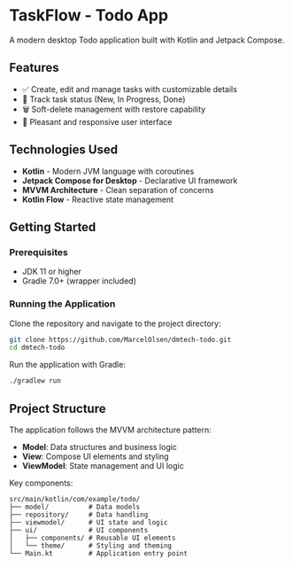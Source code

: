 # TaskFlow - Todo App

A modern desktop Todo application built with Kotlin and Jetpack Compose.

## Features

- ✅ Create, edit and manage tasks with customizable details
- 🔄 Track task status (New, In Progress, Done)
- 🗑️ Soft-delete management with restore capability
- 📱 Pleasant and responsive user interface

## Technologies Used

- **Kotlin** - Modern JVM language with coroutines
- **Jetpack Compose for Desktop** - Declarative UI framework
- **MVVM Architecture** - Clean separation of concerns
- **Kotlin Flow** - Reactive state management

## Getting Started

### Prerequisites

- JDK 11 or higher
- Gradle 7.0+ (wrapper included)

### Running the Application

Clone the repository and navigate to the project directory:

```bash
git clone https://github.com/MarcelOlsen/dmtech-todo.git
cd dmtech-todo
```

Run the application with Gradle:

```bash
./gradlew run
```

## Project Structure

The application follows the MVVM architecture pattern:

- **Model**: Data structures and business logic
- **View**: Compose UI elements and styling
- **ViewModel**: State management and UI logic

Key components:

```
src/main/kotlin/com/example/todo/
├── model/          # Data models
├── repository/     # Data handling
├── viewmodel/      # UI state and logic
├── ui/             # UI components
│   ├── components/ # Reusable UI elements
│   └── theme/      # Styling and theming
└── Main.kt         # Application entry point
```
